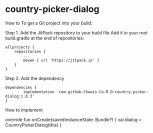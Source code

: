 # country-picker-dialog

How to
To get a Git project into your build:

Step 1. Add the JitPack repository to your build file
Add it in your root build.gradle at the end of repositories:

 	allprojects {
		repositories {
			...
			maven { url 'https://jitpack.io' }
		}
	}

 Step 2. Add the dependency

 	dependencies {
	        implementation 'com.github.Chowis-Co-R-D:country-picker-dialog:1.0.3'
	}


How to implement


override fun onCreate(savedInstanceState: Bundle?) {
    val dialog = CountryPickerDialog(this)
}



